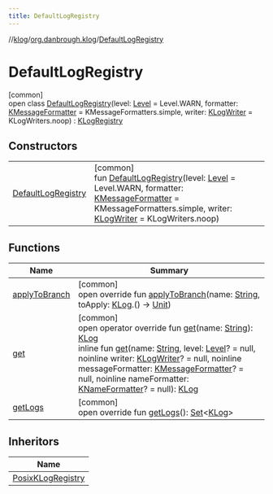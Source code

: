 ```yaml
---
title: DefaultLogRegistry
---
```

//[klog](../../../index.html)/[org.danbrough.klog](../index.html)/[DefaultLogRegistry](index.html)



# DefaultLogRegistry



[common]\
open class [DefaultLogRegistry](index.html)(level: [Level](../-level/index.html) = Level.WARN, formatter: [KMessageFormatter](../index.html#-1565082679%2FClasslikes%2F1242518872) = KMessageFormatters.simple, writer: [KLogWriter](../index.html#1955773663%2FClasslikes%2F1242518872) = KLogWriters.noop) : [KLogRegistry](../-k-log-registry/index.html)



## Constructors


| | |
|---|---|
| [DefaultLogRegistry](-default-log-registry.html) | [common]<br>fun [DefaultLogRegistry](-default-log-registry.html)(level: [Level](../-level/index.html) = Level.WARN, formatter: [KMessageFormatter](../index.html#-1565082679%2FClasslikes%2F1242518872) = KMessageFormatters.simple, writer: [KLogWriter](../index.html#1955773663%2FClasslikes%2F1242518872) = KLogWriters.noop) |


## Functions


| Name | Summary |
|---|---|
| [applyToBranch](apply-to-branch.html) | [common]<br>open override fun [applyToBranch](apply-to-branch.html)(name: [String](https://kotlinlang.org/api/latest/jvm/stdlib/kotlin/-string/index.html), toApply: [KLog](../-k-log/index.html).() -&gt; [Unit](https://kotlinlang.org/api/latest/jvm/stdlib/kotlin/-unit/index.html)) |
| [get](get.html) | [common]<br>open operator override fun [get](get.html)(name: [String](https://kotlinlang.org/api/latest/jvm/stdlib/kotlin/-string/index.html)): [KLog](../-k-log/index.html)<br>inline fun [get](../-k-log-registry/get.html)(name: [String](https://kotlinlang.org/api/latest/jvm/stdlib/kotlin/-string/index.html), level: [Level](../-level/index.html)? = null, noinline writer: [KLogWriter](../index.html#1955773663%2FClasslikes%2F1242518872)? = null, noinline messageFormatter: [KMessageFormatter](../index.html#-1565082679%2FClasslikes%2F1242518872)? = null, noinline nameFormatter: [KNameFormatter](../index.html#-737821257%2FClasslikes%2F1242518872)? = null): [KLog](../-k-log/index.html) |
| [getLogs](get-logs.html) | [common]<br>open override fun [getLogs](get-logs.html)(): [Set](https://kotlinlang.org/api/latest/jvm/stdlib/kotlin.collections/-set/index.html)&lt;[KLog](../-k-log/index.html)&gt; |


## Inheritors


| Name |
|---|
| [PosixKLogRegistry](../-posix-k-log-registry/index.html) |

